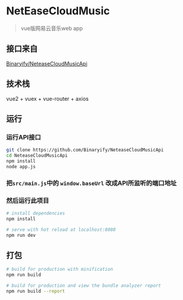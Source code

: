 # NetEaseCloudMusic

> vue版网易云音乐web app

## 接口来自
[Binaryify/NeteaseCloudMusicApi](https://github.com/Binaryify/NeteaseCloudMusicApi)

## 技术栈
vue2 + vuex + vue-router + axios

## 运行

### 运行API接口

``` bash
git clone https://github.com/Binaryify/NeteaseCloudMusicApi
cd NeteaseCloudMusicApi
npm install
node app.js
```
### 把`src/main.js`中的 `window.baseUrl` 改成API所监听的端口地址

### 然后运行此项目 

``` bash
# install dependencies
npm install

# serve with hot reload at localhost:8080
npm run dev
```

## 打包
``` bash
# build for production with minification
npm run build

# build for production and view the bundle analyzer report
npm run build --report
```



